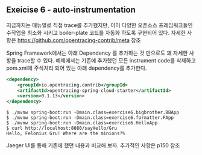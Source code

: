 ## Exeicise 6 - auto-instrumentation

지금까지는 매뉴얼로 직접 trace를 추가했지만, 이미 다양한 오픈소스 프레임워크들인 수작업을 최소화 시키고 boiler-plate 코드를 자동화 하도록 구현되어 있다. 
자세한 사항은 https://github.com/opentracing-contrib/meta 참조 

Spring Framework에서는 아래 Dependency 를 추가하는 것 만으로도 꽤 자세한 사항을 trace할 수 있다. 
예제에서는 기존에 추가했던 모든 instrument code를 삭제하고 pom.xml에 주석처리 되어 있는 아래 dependency를 추가한다. 

```xml
<dependency>
    <groupId>io.opentracing.contrib</groupId>
    <artifactId>opentracing-spring-cloud-starter</artifactId>
    <version>0.1.13</version>
</dependency>
```

```shell
$ ./mvnw spring-boot:run -Dmain.class=exercise6.bigbrother.BBApp
$ ./mvnw spring-boot:run -Dmain.class=exercise6.formatter.FApp
$ ./mvnw spring-boot:run -Dmain.class=exercise6.HelloApp
$ curl http://localhost:8080/sayHello/Gru
Hello, Felonius Gru! Where are the minions?%
```

Jaeger UI를 통해 기존에 했던 내용과 비교해 보자.
추가적인 사항은 p150 참조